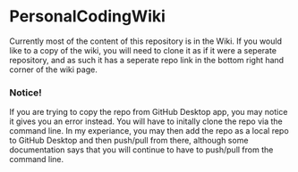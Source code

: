 # PersonalCodingWiki
Currently most of the content of this repository is in the Wiki. If you would like to a copy of the wiki, you will need to clone it as if it were a seperate repository, and as such it has a seperate repo link in the bottom right hand corner of the wiki page. 
<br>
<h3 style:color="red">Notice!</h3>
If you are trying to copy the repo from GitHub Desktop app, you may notice it gives you an error instead. You will have to initally clone the repo via the command line. In my experiance, you may then add the repo as a local repo to GitHub Desktop and then push/pull from there, although some documentation says that you will continue to have to push/pull from the command line.
